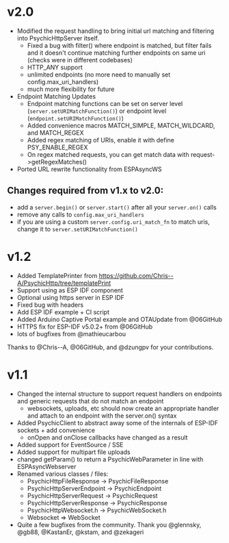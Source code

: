 # v2.0

* Modified the request handling to bring initial url matching and filtering into PsychicHttpServer itself.
    * Fixed a bug with filter() where endpoint is matched, but filter fails and it doesn't continue matching further endpoints on same uri (checks were in different codebases)
    * HTTP_ANY support
    * unlimited endpoints (no more need to manually set config.max_uri_handlers)
    * much more flexibility for future
* Endpoint Matching Updates
    * Endpoint matching functions can be set on server level (```server.setURIMatchFunction()```) or endpoint level (```endpoint.setURIMatchFunction()```)
    * Added convenience macros MATCH_SIMPLE, MATCH_WILDCARD, and MATCH_REGEX
    * Added regex matching of URIs, enable it with define PSY_ENABLE_REGEX
    * On regex matched requests, you can get match data with request->getRegexMatches()
* Ported URL rewrite functionality from ESPAsyncWS

## Changes required from v1.x to v2.0:

* add a ```server.begin()``` or ```server.start()``` after all your ```server.on()``` calls
* remove any calls to ```config.max_uri_handlers```
* if you are using a custom ```server.config.uri_match_fn``` to match uris, change it to ```server.setURIMatchFunction()```

# v1.2

* Added TemplatePrinter from https://github.com/Chris--A/PsychicHttp/tree/templatePrint
* Support using as ESP IDF component
* Optional using https server in ESP IDF
* Fixed bug with headers
* Add ESP IDF example + CI script
* Added Arduino Captive Portal example and OTAUpdate from @06GitHub
* HTTPS fix for ESP-IDF v5.0.2+ from @06GitHub
* lots of bugfixes from @mathieucarbou

Thanks to @Chris--A, @06GitHub, and @dzungpv for your contributions.

# v1.1

* Changed the internal structure to support request handlers on endpoints and generic requests that do not match an endpoint
    * websockets, uploads, etc should now create an appropriate handler and attach to an endpoint with the server.on() syntax
* Added PsychicClient to abstract away some of the internals of ESP-IDF sockets + add convenience
    * onOpen and onClose callbacks have changed as a result
* Added support for EventSource / SSE
* Added support for multipart file uploads
* changed getParam() to return a PsychicWebParameter in line with ESPAsyncWebserver
* Renamed various classes / files:
    * PsychicHttpFileResponse -> PsychicFileResponse
    * PsychicHttpServerEndpoint -> PsychicEndpoint
    * PsychicHttpServerRequest -> PsychicRequest
    * PsychicHttpServerResponse -> PsychicResponse
    * PsychicHttpWebsocket.h -> PsychicWebSocket.h
    * Websocket => WebSocket
* Quite a few bugfixes from the community. Thank you @glennsky, @gb88, @KastanEr, @kstam, and @zekageri